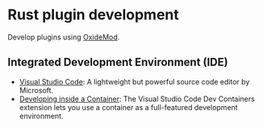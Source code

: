 # Rust plugin development

Develop plugins using [OxideMod](https://docs.oxidemod.com/).

## Integrated Development Environment (IDE)

- [Visual Studio Code](https://code.visualstudio.com/): A lightweight but powerful source code editor by Microsoft.
- [Developing inside a Container](https://code.visualstudio.com/docs/devcontainers/containers): The Visual Studio Code Dev Containers extension lets you use a container as a full-featured development environment.
